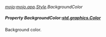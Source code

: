 _[mojo](../../modules/mojo/mojo-module.md):[mojo.app](../../modules/mojo/mojo-app.md).[Style](../../modules/mojo/mojo-app-style.md).BackgroundColor_
##### Property BackgroundColor:[std.graphics.Color](../../modules/std/std-graphics-color.md)
Background color.
